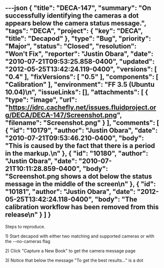 ---json
{
  "title": "DECA-147",
  "summary": "On successfully identifying the cameras a dot appears below the camera status message.",
  "tags": "DECA",
  "project": {
    "key": "DECA",
    "title": "Decapod"
  },
  "type": "Bug",
  "priority": "Major",
  "status": "Closed",
  "resolution": "Won't Fix",
  "reporter": "Justin Obara",
  "date": "2010-07-21T09:53:25.858-0400",
  "updated": "2012-05-25T13:42:24.119-0400",
  "versions": [
    "0.4"
  ],
  "fixVersions": [
    "0.5"
  ],
  "components": [
    "Calibration"
  ],
  "environment": "FF 3.5 (Ubuntu 10.04)\n",
  "issueLinks": [],
  "attachments": [
    {
      "type": "image",
      "url": "https://idrc.cachefly.net/issues.fluidproject.org/DECA/DECA-147/Screenshot.png",
      "filename": "Screenshot.png"
    }
  ],
  "comments": [
    {
      "id": "10179",
      "author": "Justin Obara",
      "date": "2010-07-21T09:53:46.210-0400",
      "body": "This is caused by the fact that there is a period in the markup.\n"
    },
    {
      "id": "10180",
      "author": "Justin Obara",
      "date": "2010-07-21T10:11:28.859-0400",
      "body": "Screenshot.png shows a dot below the status message in the middle of the screen\n"
    },
    {
      "id": "10181",
      "author": "Justin Obara",
      "date": "2012-05-25T13:42:24.118-0400",
      "body": "The calibration workflow has been removed from this release\n"
    }
  ]
}
---
Steps to reproduce.

1\) Start decapod with either two matching and supported cameras or with the --no-cameras flag

2\) Click "Capture a New Book" to get the camera message page

3\) Notice that below the message "To get the best results..." is a dot

        